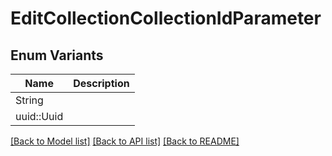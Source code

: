 # EditCollectionCollectionIdParameter

## Enum Variants

| Name | Description |
|---- | -----|
| String |  |
| uuid::Uuid |  |

[[Back to Model list]](../README.md#documentation-for-models) [[Back to API list]](../README.md#documentation-for-api-endpoints) [[Back to README]](../README.md)


